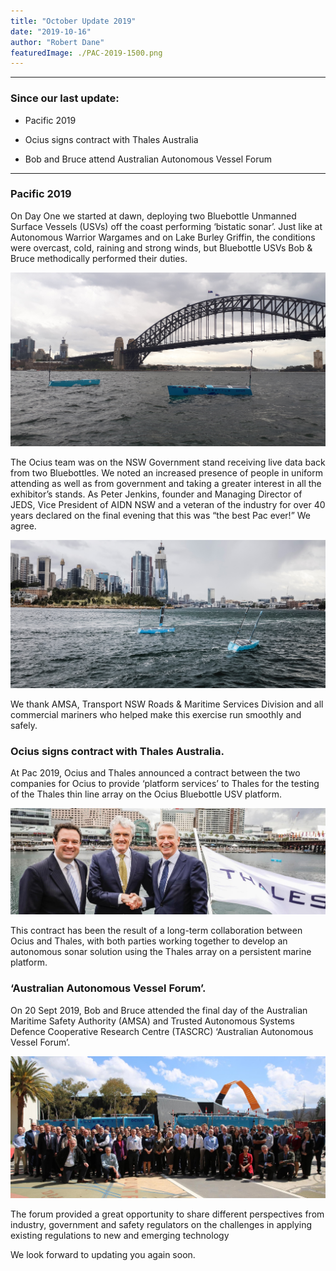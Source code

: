 ```yaml
---
title: "October Update 2019"
date: "2019-10-16"
author: "Robert Dane"
featuredImage: ./PAC-2019-1500.png
---
```



___

### Since our last update:

- Pacific 2019

- Ocius signs contract with Thales Australia

- Bob and Bruce attend Australian Autonomous Vessel Forum

___


### Pacific 2019

On Day One we started at dawn, deploying two Bluebottle Unmanned Surface Vessels (USVs) off the coast performing ‘bistatic sonar’. Just like at Autonomous Warrior Wargames and on Lake Burley Griffin, the conditions were overcast, cold, raining and strong winds, but Bluebottle USVs Bob & Bruce methodically performed their duties.

![Pacific 2019 Day One 1500hrs: After demonstrating ‘bistatic sonar’ off the coast since dawn Bluebottle USVs Bob and Bruce are told to ‘wait at the bridge’](./PAC-2019-1500.png)

The Ocius team was on the NSW Government stand receiving live data back from two Bluebottles. We noted an increased presence of people in uniform attending as well as from government and taking a greater interest in all the exhibitor’s stands. As Peter Jenkins, founder and Managing Director of JEDS, Vice President of AIDN NSW and a veteran of the industry for over 40 years declared on the final evening that this was “the best Pac ever!” We agree.

![Pacific 2019 Day One 1530hrs Bob and Bruce heading to Pac 2019 ](./PAC-2019-1530.png)

We thank AMSA, Transport NSW Roads & Maritime Services Division and all commercial mariners who helped make this exercise run smoothly and safely.
 
### Ocius signs contract with Thales Australia.
At Pac 2019, Ocius and Thales announced a contract between the two companies for Ocius to provide ‘platform services’ to Thales for the testing of the Thales thin line array on the Ocius Bluebottle USV platform.

![Hon. Stuart Ayres, MP NSW, Minister for Jobs, Investment, Tourism and Western Sydney, Robert Dane CEO Ocius and Chris Jenkins CEO Thales (photobombed by Bob the Bluebottle USV)](./PAC-Ayres-Dane-Jenkins.jpg) 

This contract has been the result of a long-term collaboration between Ocius and Thales, with both parties working together to develop an autonomous sonar solution using the Thales array on a persistent marine platform.
 
### ‘Australian Autonomous Vessel Forum’.

On 20 Sept 2019, Bob and Bruce attended the final day of the Australian Maritime Safety Authority (AMSA) and Trusted Autonomous Systems Defence Cooperative Research Centre (TASCRC) ‘Australian Autonomous Vessel Forum’.

![Friday 20 Sept 2019: Bob and Bruce join delegates of the forum](./PAC-forum-delegates.jpg)

The forum provided a great opportunity to share different perspectives from industry, government and safety regulators on the challenges in applying existing regulations to new and emerging technology

We look forward to updating you again soon.
